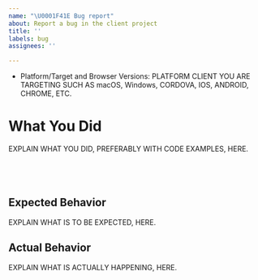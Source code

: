 ```yaml
---
name: "\U0001F41E Bug report"
about: Report a bug in the client project
title: ''
labels: bug
assignees: ''

---
```


<!--🔅🔅🔅🔅🔅🔅🔅🔅🔅🔅🔅🔅🔅🔅🔅🔅🔅🔅🔅🔅🔅🔅🔅🔅🔅🔅🔅🔅🔅🔅🔅

Oh hi there! 😄

To expedite issue processing please search open and closed issues before submitting a new one.
Existing issues often contain information about workarounds, resolution, or progress updates.

🔅🔅🔅🔅🔅🔅🔅🔅🔅🔅🔅🔅🔅🔅🔅🔅🔅🔅🔅🔅🔅🔅🔅🔅🔅🔅🔅🔅🔅🔅🔅🔅🔅-->

- Platform/Target and Browser Versions: PLATFORM CLIENT YOU ARE TARGETING SUCH AS macOS, Windows, CORDOVA, IOS, ANDROID, CHROME, ETC.

# What You Did

EXPLAIN WHAT YOU DID, PREFERABLY WITH CODE EXAMPLES, HERE.
<pre><code>
<!-- ✍️-->

</code></pre>

## Expected Behavior

EXPLAIN WHAT IS TO BE EXPECTED, HERE.

## Actual Behavior

EXPLAIN WHAT IS ACTUALLY HAPPENING, HERE.
